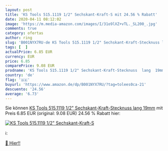 ```yaml
---
layout: post
title: 'KS Tools 515.1119 1/2" Sechskant-Kraft-S mit 24.56 % Rabatt'
date: 2020-04-11 08:12:02
image: 'https://m.media-amazon.com/images/I/31o9lXZ+vTL._SL200_.jpg'
comments: true
category: ofertas
author: ring
slug: 'B001NYX7RU-de KS Tools 515.1119 1/2" Sechskant-Kraft-Stecknuss lang 19mm'
tags: [  ]
actualPrice: 6.85 EUR
currency: EUR
price: 6.85
comparePrice: 9.08 EUR
prodname: 'KS Tools 515.1119 1/2" Sechskant-Kraft-Stecknuss  lang  19mm'
country: 'de'
flag: '🇩🇪'
buyurl: 'https://www.amazon.de/dp/B001NYX7RU/?tag=tolees0ca-21'
descuento: '24.56'
average: '6.73'
---
```


Sie können [KS Tools 515.1119 1/2" Sechskant-Kraft-Stecknuss  lang  19mm](https://www.amazon.de/dp/B001NYX7RU/?tag=tolees0ca-21) mit Preis 6.85 EUR (original: 9.08 EUR) 24.56 % Rabatt hier:

[![KS Tools 515.1119 1/2" Sechskant-Kraft-S](https://m.media-amazon.com/images/I/31o9lXZ+vTL._SL200_.jpg)](https://www.amazon.de/dp/B001NYX7RU/?tag=tolees0ca-21)

ℹ️:


[🛒 Hier!!](https://www.amazon.de/dp/B001NYX7RU/?tag=tolees0ca-21)
